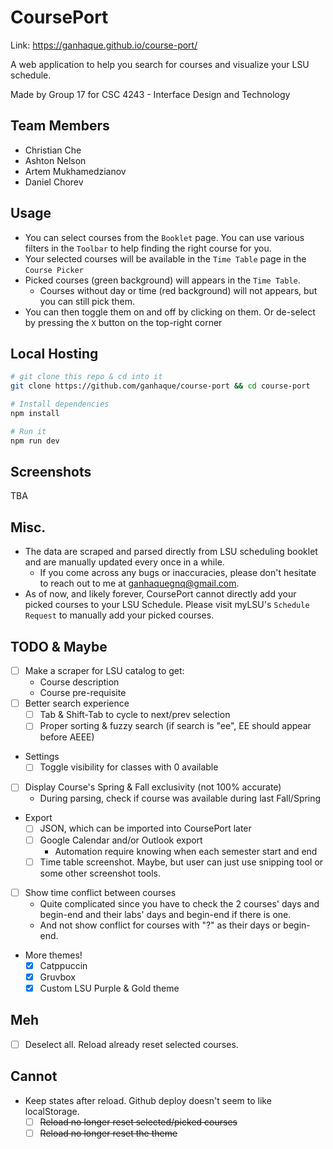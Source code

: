 # CoursePort

Link: https://ganhaque.github.io/course-port/

A web application to help you search for courses and visualize your LSU schedule.

Made by Group 17 for CSC 4243 - Interface Design and Technology

## Team Members
- Christian Che
- Ashton Nelson
- Artem Mukhamedzianov
- Daniel Chorev

## Usage
- You can select courses from the `Booklet` page.
You can use various filters in the `Toolbar` to help finding the right course for you.
- Your selected courses will be available in the `Time Table` page in the `Course Picker`
- Picked courses (green background) will appears in the `Time Table`.
    - Courses without day or time (red background) will not appears, but you can still pick them.
- You can then toggle them on and off by clicking on them.
Or de-select by pressing the `X` button on the top-right corner

## Local Hosting
```bash
# git clone this repo & cd into it
git clone https://github.com/ganhaque/course-port && cd course-port

# Install dependencies
npm install

# Run it
npm run dev
```

## Screenshots

TBA

## Misc.

- The data are scraped and parsed directly from LSU scheduling booklet and are manually updated every once in a while.
    - If you come across any bugs or inaccuracies, please don't hesitate to reach out to me at ganhaquegnq@gmail.com.
- As of now, and likely forever, CoursePort cannot directly add your picked courses to your LSU Schedule. Please visit myLSU's `Schedule Request` to manually add your picked courses.

## TODO & Maybe
- [ ] Make a scraper for LSU catalog to get:
    - Course description
    - Course pre-requisite
- [ ] Better search experience
    - [ ] Tab & Shift-Tab to cycle to next/prev selection
    - [ ] Proper sorting & fuzzy search (if search is "ee", EE should appear before AEEE)
- Settings
    - [ ] Toggle visibility for classes with 0 available
- [ ] Display Course's Spring & Fall exclusivity (not 100% accurate)
    - During parsing, check if course was available during last Fall/Spring
- Export
    - [ ] JSON, which can be imported into CoursePort later
    - [ ] Google Calendar and/or Outlook export
        - Automation require knowing when each semester start and end
    - [ ] Time table screenshot. Maybe, but user can just use snipping tool or some other screenshot tools.
- [ ] Show time conflict between courses
    - Quite complicated since you have to check the 2 courses'
    days and begin-end and their labs' days and begin-end if there is one.
    - And not show conflict for courses with "?" as their days or begin-end.
- More themes!
    - [X] Catppuccin
    - [X] Gruvbox
    - [X] Custom LSU Purple & Gold theme

## Meh
- [ ] Deselect all. Reload already reset selected courses.

## Cannot

- Keep states after reload. Github deploy doesn't seem to like localStorage.
    - [ ] ~~Reload no longer reset selected/picked courses~~
    - [ ] ~~Reload no longer reset the theme~~
